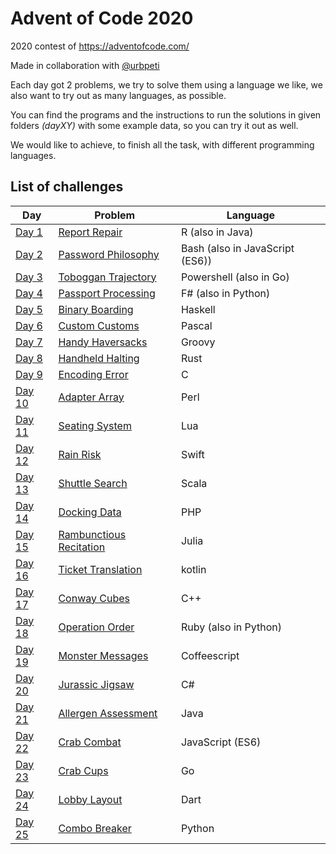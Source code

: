 # Advent of Code 2020
2020 contest of https://adventofcode.com/

Made in collaboration with [@urbpeti](https://github.com/urbpeti)

Each day got 2 problems, we try to solve them using a language we like, we also want to try out as many languages, as possible.

You can find the programs and the instructions to run the solutions in given folders _(dayXY)_ with some example data, so you can try it out as well.

We would like to achieve, to finish all the task, with different programming languages.

## List of challenges

| Day  | Problem   | Language   |
|-------------- | -------------- | -------------- |
| [Day 1](https://github.com/akbence/adventofcode2020/tree/master/day01)    | [Report Repair](https://github.com/akbence/adventofcode2020/blob/master/day01/task.md)     | R (also in Java)     |
| [Day 2](https://github.com/akbence/adventofcode2020/tree/master/day02)    | [Password Philosophy](https://github.com/akbence/adventofcode2020/blob/master/day02/task.md)     | Bash (also in JavaScript (ES6))     |
| [Day 3](https://github.com/akbence/adventofcode2020/tree/master/day03)    | [Toboggan Trajectory](https://github.com/akbence/adventofcode2020/blob/master/day03/task.md)     | Powershell (also in Go)     |
| [Day 4](https://github.com/akbence/adventofcode2020/tree/master/day04)    | [Passport Processing](https://github.com/akbence/adventofcode2020/blob/master/day04/task.md)     | F# (also in Python)     |
| [Day 5](https://github.com/akbence/adventofcode2020/tree/master/day05)    | [Binary Boarding](https://github.com/akbence/adventofcode2020/blob/master/day05/task.md)     |  Haskell    |
| [Day 6](https://github.com/akbence/adventofcode2020/tree/master/day06)    | [Custom Customs](https://github.com/akbence/adventofcode2020/blob/master/day06/task.md)     |  Pascal    |
| [Day 7](https://github.com/akbence/adventofcode2020/tree/master/day07)    | [Handy Haversacks](https://github.com/akbence/adventofcode2020/blob/master/day07/task.md)     |  Groovy    |
| [Day 8](https://github.com/akbence/adventofcode2020/tree/master/day08)    | [Handheld Halting](https://github.com/akbence/adventofcode2020/blob/master/day08/task.md)     |  Rust    |
| [Day 9](https://github.com/akbence/adventofcode2020/tree/master/day09)    | [Encoding Error](https://github.com/akbence/adventofcode2020/blob/master/day09/task.md)     |  C    |
| [Day 10](https://github.com/akbence/adventofcode2020/tree/master/day10)    | [Adapter Array](https://github.com/akbence/adventofcode2020/blob/master/day10/task.md)     |  Perl    |
| [Day 11](https://github.com/akbence/adventofcode2020/tree/master/day11)    | [Seating System](https://github.com/akbence/adventofcode2020/blob/master/day11/task.md)     |  Lua   |
| [Day 12](https://github.com/akbence/adventofcode2020/tree/master/day12)    | [Rain Risk](https://github.com/akbence/adventofcode2020/blob/master/day12/task.md)     |  Swift   |
| [Day 13](https://github.com/akbence/adventofcode2020/tree/master/day13)    | [Shuttle Search](https://github.com/akbence/adventofcode2020/blob/master/day13/task.md)     |  Scala   |
| [Day 14](https://github.com/akbence/adventofcode2020/tree/master/day14)    | [Docking Data](https://github.com/akbence/adventofcode2020/blob/master/day14/task.md)     |  PHP   |
| [Day 15](https://github.com/akbence/adventofcode2020/tree/master/day15)    | [Rambunctious Recitation](https://github.com/akbence/adventofcode2020/blob/master/day15/task.md)     |  Julia   |
| [Day 16](https://github.com/akbence/adventofcode2020/tree/master/day16)    | [Ticket Translation](https://github.com/akbence/adventofcode2020/blob/master/day16/task.md)     |  kotlin   |
| [Day 17](https://github.com/akbence/adventofcode2020/tree/master/day17)    | [Conway Cubes](https://github.com/akbence/adventofcode2020/blob/master/day17/task.md)     |  C++   |
| [Day 18](https://github.com/akbence/adventofcode2020/tree/master/day18)    | [Operation Order](https://github.com/akbence/adventofcode2020/blob/master/day18/task.md)     |  Ruby (also in Python)   |
| [Day 19](https://github.com/akbence/adventofcode2020/tree/master/day19)    | [Monster Messages](https://github.com/akbence/adventofcode2020/blob/master/day19/task.md)     |  Coffeescript   |
| [Day 20](https://github.com/akbence/adventofcode2020/tree/master/day20)    | [Jurassic Jigsaw](https://github.com/akbence/adventofcode2020/blob/master/day20/task.md)     |  C#   |
| [Day 21](https://github.com/akbence/adventofcode2020/tree/master/day21)    | [Allergen Assessment](https://github.com/akbence/adventofcode2020/blob/master/day21/task.md)     |  Java   |
| [Day 22](https://github.com/akbence/adventofcode2020/tree/master/day22)    | [Crab Combat](https://github.com/akbence/adventofcode2020/blob/master/day22/task.md)     |  JavaScript (ES6)   |
| [Day 23](https://github.com/akbence/adventofcode2020/tree/master/day23)    | [Crab Cups](https://github.com/akbence/adventofcode2020/blob/master/day23/task.md)     |  Go   |
| [Day 24](https://github.com/akbence/adventofcode2020/tree/master/day24)    | [Lobby Layout](https://github.com/akbence/adventofcode2020/blob/master/day24/task.md)     |  Dart   |
| [Day 25](https://github.com/akbence/adventofcode2020/tree/master/day25)    | [Combo Breaker](https://github.com/akbence/adventofcode2020/blob/master/day25/task.md)     |  Python   |
